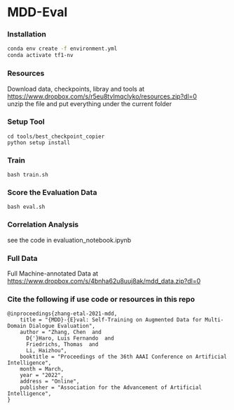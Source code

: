 # MDD-Eval

### Installation

```bash
conda env create -f environment.yml
conda activate tf1-nv
```
### Resources
Download data, checkpoints, libray and tools at <br />
https://www.dropbox.com/s/r5eu8tvlmqclyko/resources.zip?dl=0<br />
unzip the file and put everything under the current folder

### Setup Tool
```
cd tools/best_checkpoint_copier
python setup install
```

### Train
```
bash train.sh
```

### Score the Evaluation Data
```
bash eval.sh
```

### Correlation Analysis
see the code in evaluation_notebook.ipynb

### Full Data

Full Machine-annotated Data at https://www.dropbox.com/s/4bnha62u8uuj8ak/mdd_data.zip?dl=0

### Cite the following if use code or resources in this repo

```
@inproceedings{zhang-etal-2021-mdd,
    title = "{MDD}-{E}val: Self-Training on Augmented Data for Multi-Domain Dialogue Evaluation",
    author = "Zhang, Chen  and
      D{'}Haro, Luis Fernando  and
      Friedrichs, Thomas  and
      Li, Haizhou",
    booktitle = "Proceedings of the 36th AAAI Conference on Artificial Intelligence",
    month = March,
    year = "2022",
    address = "Online",
    publisher = "Association for the Advancement of Artificial Intelligence",
}
```
